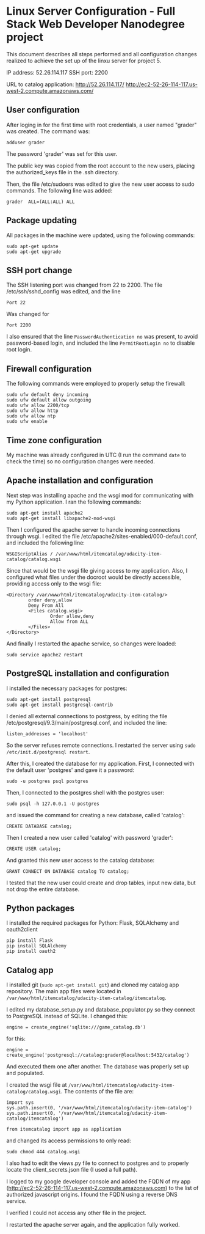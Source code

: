 # Linux Server Configuration - Full Stack Web Developer Nanodegree project

This document describes all steps performed and all configuration changes realized to achieve the set up of the linxu server for project 5.

IP address: 52.26.114.117
SSH port: 2200

URL to catalog application:
http://52.26.114.117/
http://ec2-52-26-114-117.us-west-2.compute.amazonaws.com/

## User configuration

After loging in for the first time with root credentials, a user named "grader" was created. The command was:

`adduser grader`

The password 'grader' was set for this user.

The public key was copied from the root account to the new users, placing the authorized_keys file in the .ssh directory.

Then, the file /etc/sudoers was edited to give the new user access to sudo commands. The following line was added:

`grader  ALL=(ALL:ALL) ALL`

## Package updating

All packages in the machine were updated, using the following commands:

```
sudo apt-get update
sudo apt-get upgrade
```

## SSH port change

The SSH listening port was changed from 22 to 2200. The file /etc/ssh/sshd_config was edited, and the line 

`Port 22`

Was changed for 

`Port 2200`

I also ensured that the line `PasswordAuthentication no` was present, to avoid password-based login, and included the line `PermitRootLogin no` to disable root login.

## Firewall configuration

The following commands were employed to properly setup the firewall:

```
sudo ufw default deny incoming
sudo ufw default allow outgoing
sudo ufw allow 2200/tcp
sudo ufw allow http
sudo ufw allow ntp
sudo ufw enable
```

## Time zone configuration

My machine was already configured in UTC (I run the command `date` to check the time) so no configuration changes were needed.

## Apache installation and configuration

Next step was installing apache and the wsgi mod for communicating with my Python application. I ran the following commands:

```
sudo apt-get install apache2
sudo apt-get install libapache2-mod-wsgi
```

Then I configured the apache server to handle incoming connections through wsgi. I edited the file /etc/apache2/sites-enabled/000-default.conf, and included the following line:

`WSGIScriptAlias / /var/www/html/itemcatalog/udacity-item-catalog/catalog.wsgi`

Since that would be the wsgi file giving access to my application. Also, I configured what files under the docroot would be directly accessible, providing access only to the wsgi file:

```
<Directory /var/www/html/itemcatalog/udacity-item-catalog/>
        order deny,allow
        Deny From All
        <Files catalog.wsgi>
                Order allow,deny
                Allow from ALL
        </Files>
</Directory>
```

And finally I restarted the apache service, so changes were loaded:

`sudo service apache2 restart`

## PostgreSQL installation and configuration

I installed the necessary packages for postgres:

```
sudo apt-get install postgresql
sudo apt-get install postgresql-contrib
```

I denied all external connections to postgress, by editing the file /etc/postgresql/9.3/main/postgresql.conf, and included the line:

`listen_addresses = 'localhost'`

So the server refuses remote connections. I restarted the server using `sudo /etc/init.d/postgresql restart`.

After this, I created the database for my application. First, I connected with the default user 'postgres' and gave it a password:

`sudo -u postgres psql postgres`

Then, I connected to the postgres shell with the postgres user:

`sudo psql -h 127.0.0.1 -U postgres`

and issued the command for creating a new database, called 'catalog':

`CREATE DATABASE catalog;`

Then I created a new user called 'catalog' with password 'grader':

`CREATE USER catalog;`

And granted this new user access to the catalog database:

`GRANT CONNECT ON DATABASE catalog TO catalog;`

I tested that the new user could create and drop tables, input new data, but not drop the entire database. 

## Python packages

I installed the required packages for Python: Flask, SQLAlchemy and oauth2client

```
pip install Flask
pip install SQLAlchemy
pip install oauth2
```

## Catalog app

I installed git (`sudo apt-get install git`) and cloned my catalog app repository. The main app files were located in `/var/www/html/itemcatalog/udacity-item-catalog/itemcatalog`.

I edited my database_setup.py and database_populator.py so they connect to PostgreSQL instead of SQLite. I changed this:

`engine = create_engine('sqlite:///game_catalog.db')`

for this:

`engine = create_engine('postgresql://catalog:grader@localhost:5432/catalog')`

And executed them one after another. The database was properly set up and populated.

I created the wsgi file at `/var/www/html/itemcatalog/udacity-item-catalog/catalog.wsgi`. The contents of the file are:

```
import sys
sys.path.insert(0, '/var/www/html/itemcatalog/udacity-item-catalog')
sys.path.insert(0, '/var/www/html/itemcatalog/udacity-item-catalog/itemcatalog')

from itemcatalog import app as application
```

and changed its access permissions to only read:

`sudo chmod 444 catalog.wsgi`

I also had to edit the views.py file to connect to postgres and to properly locate the client_secrets.json file (I used a full path). 

I logged to my google developer console and added the FQDN of my app (http://ec2-52-26-114-117.us-west-2.compute.amazonaws.com) to the list of authorized javascript origins. I found the FQDN using a reverse DNS service.

I verified I could not access any other file in the project.

I restarted the apache server again, and the application fully worked.


